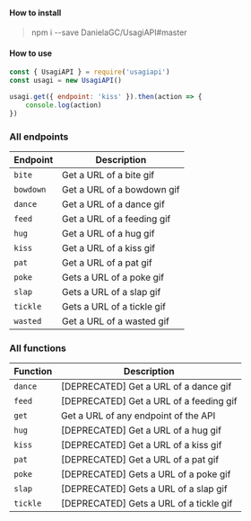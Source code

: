 #### How to install
> npm i --save DanielaGC/UsagiAPI#master

#### How to use

```js
const { UsagiAPI } = require('usagiapi')
const usagi = new UsagiAPI()

usagi.get({ endpoint: 'kiss' }).then(action => {
	console.log(action)
})
```

### All endpoints

| Endpoint | Description                |
| -------- | -----------                |
| `bite`   | Get a URL of a bite gif    |
| `bowdown`| Get a URL of a bowdown gif |
| `dance`  | Get a URL of a dance gif   |
| `feed`   | Get a URL of a feeding gif |
| `hug`    | Get a URL of a hug gif     |
| `kiss`   | Get a URL of a kiss gif    |
| `pat`    | Get a URL of a pat gif     |
| `poke`   | Gets a URL of a poke gif   |
| `slap`   | Gets a URL of a slap gif   |
| `tickle` | Gets a URL of a tickle gif |
| `wasted` | Get a URL of a wasted gif  |

### All functions 

| Function | Description                             |
| -------- | -----------                             |
| `dance`  | [DEPRECATED] Get a URL of a dance gif   |
| `feed`   | [DEPRECATED] Get a URL of a feeding gif |
| `get`    | Get a URL of any endpoint of the API    |
| `hug`    | [DEPRECATED] Get a URL of a hug gif     |
| `kiss`   | [DEPRECATED] Get a URL of a kiss gif    |
| `pat`    | [DEPRECATED] Get a URL of a pat gif     |
| `poke`   | [DEPRECATED] Gets a URL of a poke gif   |
| `slap`   | [DEPRECATED] Gets a URL of a slap gif   |
| `tickle` | [DEPRECATED] Gets a URL of a tickle gif |